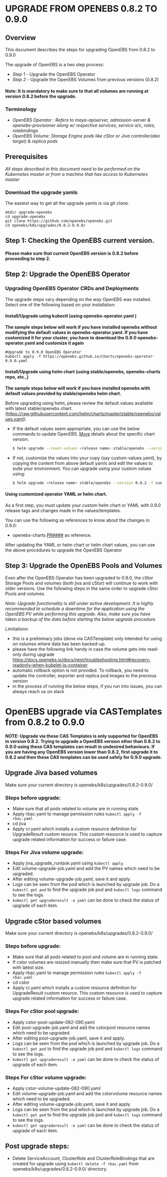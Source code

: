 # UPGRADE FROM OPENEBS 0.8.2 TO 0.9.0

## Overview

This document describes the steps for upgrading OpenEBS from 0.8.2 to 0.9.0

The upgrade of OpenEBS is a two step process:
- *Step 1* - Upgrade the OpenEBS Operator
- *Step 2* - Upgrade the OpenEBS Volumes from previous versions (0.8.2)

#### Note: It is mandatory to make sure to that all volumes are running at version 0.8.2 before the upgrade.

### Terminology
- *OpenEBS Operator : Refers to maya-apiserver, admission-server & openebs-provisioner along w/ respective services, service a/c, roles, rolebindings*
- *OpenEBS Volume: Storage Engine pods like cStor or Jiva controller(aka target) & replica pods*

## Prerequisites

*All steps described in this document need to be performed on the Kubernetes master or from a machine that has access to Kubernetes master*

### Download the upgrade yamls

The easiest way to get all the upgrade yamls is via git clone.

```
mkdir upgrade-openebs
cd upgrade-openebs
git clone https://github.com/openebs/openebs.git
cd openebs/k8s/upgrades/0.8.2-0.9.0/
```

## Step 1: Checking the OpenEBS current version.

#### Please make sure that current OpenEBS version is 0.8.2 before proceeding to step 2.

## Step 2: Upgrade the OpenEBS Operator

### Upgrading OpenEBS Operator CRDs and Deployments

The upgrade steps vary depending on the way OpenEBS was installed. Select one of the following based on your installation:

#### Install/Upgrade using kubectl (using openebs-operator.yaml )

**The sample steps below will work if you have installed openebs without modifying the default values in openebs-operator.yaml. If you have customized it for your cluster, you have to download the 0.9.0 openebs-operator.yaml and customize it again**

```
#Upgrade to 0.9.0 OpenEBS Operator
kubectl apply -f https://openebs.github.io/charts/openebs-operator-0.9.0.yaml
```

#### Install/Upgrade using helm chart (using stable/openebs, openebs-charts repo, etc.,)

**The sample steps below will work if you have installed openebs with default values provided by stable/openebs helm chart.**

Before upgrading using helm, please review the default values available with latest stable/openebs chart. (https://raw.githubusercontent.com/helm/charts/master/stable/openebs/values.yaml).

- If the default values seem appropriate, you can use the below commands to update OpenEBS. [More](https://hub.helm.sh/charts/stable/openebs) details about the specific chart version.
   ```sh
  $ helm upgrade --reset-values <release name> stable/openebs --version 0.9.2
  ```
- If not, customize the values into your copy (say custom-values.yaml), by copying the content from above default yamls and edit the values to suite your environment. You can upgrade using your custom values using:
  ```sh
  $ helm upgrade <release name> stable/openebs --version 0.9.2 -f custom-values.yaml`
  ```

#### Using customized operator YAML or helm chart.
As a first step, you must update your custom helm chart or YAML with 0.9.0 release tags and changes made in the values/templates.

You can use the following as references to know about the changes in 0.9.0:
- openebs-charts [PR####](https://github.com/openebs/openebs/pull/2566) as reference.

After updating the YAML or helm chart or helm chart values, you can use the above procedures to upgrade the OpenEBS Operator

## Step 3: Upgrade the OpenEBS Pools and Volumes

Even after the OpenEBS Operator has been upgraded to 0.9.0, the cStor Storage Pools and volumes (both jiva and cStor)  will continue to work with older versions. Use the following steps in the same order to upgrade cStor Pools and volumes.

*Note: Upgrade functionality is still under active development. It is highly recommended to schedule a downtime for the application using the OpenEBS PV while performing this upgrade. Also, make sure you have taken a backup of the data before starting the below upgrade procedure.*

Limitations:
- this is a preliminary jobs (done via CASTemplate) only intended for using on volumes where data has been backed-up.
- please have the following link handy in case the volume gets into read-only during upgrade
  https://docs.openebs.io/docs/next/troubleshooting.html#recovery-readonly-when-kubelet-is-container
- automatic rollback option is not provided. To rollback, you need to update the controller, exporter and replica pod images to the previous version
- in the process of running the below steps, if you run into issues, you can always reach us on slack


# OpenEBS upgrade via CASTemplates from 0.8.2 to 0.9.0
**NOTE: Upgrade via these CAS Templates is only supported for OpenEBS in version 0.8.2. Trying to upgrade a OpenEBS version other than 0.8.2 to 0.9.0 using these CAS templates can result in undesired behaviours. If you are having any OpenEBS version lower than 0.8.2, first upgrade it to 0.8.2 and then these CAS templates can be used safely for 0.9.0 upgrade.**

## Upgrade Jiva based volumes

Make sure your current directory is openebs/k8s/upgrades/0.8.2-0.9.0/

### Steps before upgrade:
  - Make sure that all pods related to volume are in running state.
  - Apply rbac.yaml to manage permission rules `kubectl apply -f rbac.yaml`
  - cd jiva
  - Apply cr.yaml which installs a custom resource definition for UpgradeResult custom reource. This custom resource is used to capture upgrade related information for success or failure case.

### Steps For Jiva volume upgrade:

  - Apply jiva_upgrade_runtask.yaml using `kubectl apply`
  - Edit volume-upgrade-job.yaml and add the PV names which need to be upgraded.
  - After editing volume-upgrade-job.yaml, save it and apply.
  - Logs can be seen from the pod which is launched by upgrade job. Do a `kubectl get pod` to find the upgrade job pod and `kubectl logs` command to see the logs.
  - `kubectl get upgraderesult -o yaml` can be done to check the status of upgrade of each item.

## Upgrade cStor based volumes

Make sure your current directory is openebs/k8s/upgrades/0.8.2-0.9.0/

### Steps before upgrade:
  - Make sure that all pods related to pool and volume are in running state.
  - If cstor volumes are resized manually then make sure that PV is patched with latest size.
  - Apply rbac.yaml to manage permission rules `kubectl apply -f rbac.yaml`
  - cd cstor
  - Apply cr.yaml which installs a custom resource definition for UpgradeResult custom reource. This custom resource is used to capture upgrade related information for success or failure case.

### Steps For cStor pool upgrade:

  - Apply cstor-pool-update-082-090.yaml
  - Edit pool-upgrade-job.yaml and add the cstorpool resource names which need to be upgraded.
  - After editing pool-upgrade-job.yaml, save it and apply.
  - Logs can be seen from the pod which is launched by upgrade job. Do a `kubectl get pod` to find the upgrade job pod and `kubectl logs` command to see the logs.
  - `kubectl get upgraderesult -o yaml` can be done to check the status of upgrade of each item.

### Steps For cStor volume upgrade:

  - Apply cstor-volume-update-082-090.yaml
  - Edit volume-upgrade-job.yaml and add the cstorvolume resource names which need to be upgraded.
  - After editing volume-upgrade-job.yaml, save it and apply.
  - Logs can be seen from the pod which is launched by upgrade job. Do a `kubectl get pod` to find the upgrade job pod and `kubectl logs` command to see the logs.
  - `kubectl get upgraderesult -o yaml` can be done to check the status of upgrade of each item.

## Post upgrade steps:

  - Delete ServiceAccount, ClusterRole and ClusterRoleBindings that are created for upgrade using
`kubectl delete -f rbac.yaml` from openebs/k8s/upgrades/0.8.2-0.9.0/ directory.
